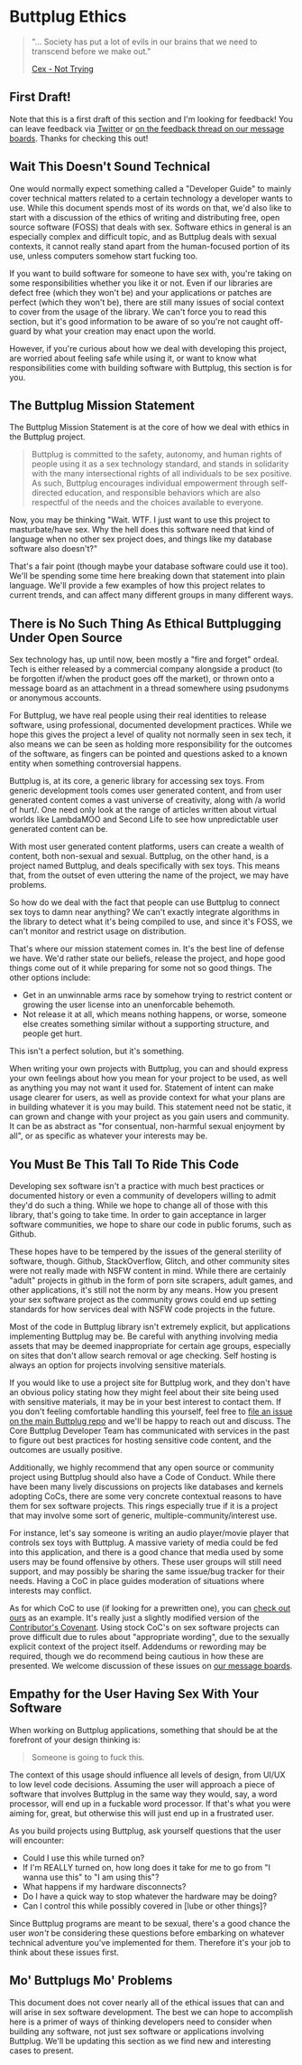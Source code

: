 # Buttplug Ethics

> "&#x2026; Society has put a lot of evils in our brains that we need to transcend before we make out." 
>
> [Cex - Not Trying](https://youtu.be/ONi7QwYNQz4)

## First Draft!

Note that this is a first draft of this section and I'm looking for feedback! You can leave feedback via [Twitter](https://twitter.com/qDot/status/1085724881214263296) or [on the feedback thread on our message boards](https://metafetish.club/t/feedback-on-ethics-portion-of-buttplug-developer-guide/546). Thanks for checking this out!

## Wait This Doesn't Sound Technical

One would normally expect something called a "Developer Guide" to mainly cover technical matters related to a certain technology a developer wants to use. While this document spends most of its words on that, we'd also like to start with a discussion of the ethics of writing and distributing free, open source software (FOSS) that deals with sex. Software ethics in general is an especially complex and difficult topic, and as Buttplug deals with sexual contexts, it cannot really stand apart from the human-focused portion of its use, unless computers somehow start fucking too.

If you want to build software for someone to have sex with, you're taking on some responsibilities whether you like it or not. Even if our libraries are defect free (which they won't be) and your applications or patches are perfect (which they won't be), there are still many issues of social context to cover from the usage of the library. We can't force you to read this section, but it's good information to be aware of so you're not caught off-guard by what your creation may enact upon the world. 

However, if you're curious about how we deal with developing this project, are worried about feeling safe while using it, or want to know what responsibilities come with building software with Buttplug, this section is for you.

## The Buttplug Mission Statement

The Buttplug Mission Statement is at the core of how we deal with ethics in the Buttplug project.

> Buttplug is committed to the safety, autonomy, and human rights of people using it as a sex technology standard, and stands in solidarity with the many intersectional rights of all individuals to be sex positive. As such, Buttplug encourages individual empowerment through self-directed education, and responsible behaviors which are also respectful of the needs and the choices available to everyone.

Now, you may be thinking "Wait. WTF. I just want to use this project to masturbate/have sex. Why the hell does this software need that kind of language when no other sex project does, and things like my database software also doesn't?"

That's a fair point (though maybe your database software could use it too). We'll be spending some time here breaking down that statement into plain language. We'll provide a few examples of how this project relates to current trends, and can affect many different groups in many different ways. 

## There is No Such Thing As Ethical Buttplugging Under Open Source

Sex technology has, up until now, been mostly a "fire and forget" ordeal. Tech is either released by a commercial company alongside a product (to be forgotten if/when the product goes off the market), or thrown onto a message board as an attachment in a thread somewhere using psudonyms or anonymous accounts. 

For Buttplug, we have real people using their real identities to release software, using professional, documented development practices. While we hope this gives the project a level of quality not normally seen in sex tech, it also means we can be seen as holding more responsibility for the outcomes of the software, as fingers can be pointed and questions asked to a known entity when something controversial happens.

Buttplug is, at its core, a generic library for accessing sex toys. From generic development tools comes user generated content, and from user generated content comes a vast universe of creativity, along with /a world of hurt/. One need only look at the range of articles written about virtual worlds like LambdaMOO and Second Life to see how unpredictable user generated content can be.

With most user generated content platforms, users can create a wealth of content, both non-sexual and sexual. Buttplug, on the other hand, is a project named Buttplug, and deals specifically with sex toys. This means that, from the outset of even uttering the name of the project, we may have problems.

So how do we deal with the fact that people can use Buttplug to connect sex toys to damn near anything? We can't exactly integrate algorithms in the library to detect what it's being compiled to use, and since it's FOSS, we can't monitor and restrict usage on distribution. 

That's where our mission statement comes in. It's the best line of defense we have. We'd rather state our beliefs, release the project, and hope good things come out of it while preparing for some not so good things. The other options include:

- Get in an unwinnable arms race by somehow trying to restrict content or growing the user license into an unenforcable behemoth.
- Not release it at all, which means nothing happens, or worse, someone else creates something similar without a supporting structure, and people get hurt.

This isn't a perfect solution, but it's something.

When writing your own projects with Buttplug, you can and should express your own feelings about how you mean for your project to be used, as well as anything you may not want it used for. Statement of intent can make usage clearer for users, as well as provide context for what your plans are in building whatever it is you may build. This statement need not be static, it can grown and change with your project as you gain users and community. It can be as abstract as "for consentual, non-harmful sexual enjoyment by all", or as specific as whatever your interests may be.

## You Must Be This Tall To Ride This Code

Developing sex software isn't a practice with much best practices or documented history or even a community of developers willing to admit they'd do such a thing. While we hope to change all of those with this library, that's going to take time. In order to gain acceptance in larger software communities, we hope to share our code in public forums, such as Github. 

These hopes have to be tempered by the issues of the general sterility of software, though. Github, StackOverflow, Glitch, and other community sites were not really made with NSFW content in mind. While there are certainly "adult" projects in github in the form of porn site scrapers, adult games, and other applications, it's still not the norm by any means. How you present your sex software project as the community grows could end up setting standards for how services deal with NSFW code projects in the future.

Most of the code in Buttplug library isn't extremely explicit, but applications implementing Buttplug may be. Be careful with anything involving media assets that may be deemed inappropriate for certain age groups, especially on sites that don't allow search removal or age checking. Self hosting is always an option for projects involving sensitive materials.

If you would like to use a project site for Buttplug work, and they don't have an obvious policy stating how they might feel about their site being used with sensitive materials, it may be in your best interest to contact them. If you don't feeling comfortable handling this yourself, feel free to [file an issue on the main Buttplug repo](https://github.com/buttplugio/buttplug/issues) and we'll be happy to reach out and discuss. The Core Buttplug Developer Team has communicated with services in the past to figure out best practices for hosting sensitive code content, and the outcomes are usually positive.

Additionally, we highly recommend that any open source or community project using Buttplug should also have a Code of Conduct. While there have been many lively discussions on projects like databases and kernels adopting CoCs, there are some very concrete contextual reasons to have them for sex software projects. This rings especially true if it is a project that may involve some sort of generic, multiple-community/interest use.

For instance, let's say someone is writing an audio player/movie player that controls sex toys with Buttplug. A massive variety of media could be fed into this application, and there is a good chance that media used by some users may be found offensive by others. These user groups will still need support, and may possibly be sharing the same issue/bug tracker for their needs. Having a CoC in place guides moderation of situations where interests may conflict.

As for which CoC to use (if looking for a prewritten one), you can [check out ours](https://github.com/metafetish/metafetish-project-docs/blob/master/CODE_OF_CONDUCT.md) as an example. It's really just a slightly modified version of the [Contributor's Covenant](https://www.contributor-covenant.org/). Using stock CoC's on sex software projects can prove difficult due to rules about "appropriate wording", due to the sexually explicit context of the project itself. Addendums or rewording may be required, though we do recommend being cautious in how these are presented. We welcome discussion of these issues on [our message boards](https://metafetish.club).

## Empathy for the User Having Sex With Your Software

When working on Buttplug applications, something that should be at the forefront of your design thinking is:

> Someone is going to fuck this.

The context of this usage should influence all levels of design, from UI/UX to low level code decisions. Assuming the user will approach a piece of software that involves Buttplug in the same way they would, say, a word processor, will end up in a fuckable word processor. If that's what you were aiming for, great, but otherwise this will just end up in a frustrated user.

As you build projects using Buttplug, ask yourself questions that the user will encounter:

- Could I use this while turned on?
- If I'm REALLY turned on, how long does it take for me to go from "I wanna use this" to "I am using this"?
- What happens if my hardware disconnects?
- Do I have a quick way to stop whatever the hardware may be doing?
- Can I control this while possibly covered in [lube or other things]?

Since Buttplug programs are meant to be sexual, there's a good chance the user *won't* be considering these questions before embarking on whatever technical adventure you've implemented for them. Therefore it's your job to think about these issues first.

## Mo' Buttplugs Mo' Problems

This document does not cover nearly all of the ethical issues that can and will arise in sex software development. The best we can hope to accomplish here is a primer of ways of thinking developers need to consider when building any software, not just sex software or applications involving Buttplug. We'll be updating this section as we find new and interesting cases to present.
